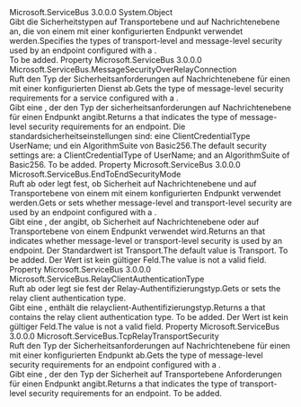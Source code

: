 <Type Name="NetTcpRelaySecurity" FullName="Microsoft.ServiceBus.NetTcpRelaySecurity">
  <TypeSignature Language="C#" Value="public sealed class NetTcpRelaySecurity" />
  <TypeSignature Language="ILAsm" Value=".class public auto ansi sealed beforefieldinit NetTcpRelaySecurity extends System.Object" />
  <TypeSignature Language="DocId" Value="T:Microsoft.ServiceBus.NetTcpRelaySecurity" />
  <TypeSignature Language="VB.NET" Value="Public NotInheritable Class NetTcpRelaySecurity" />
  <TypeSignature Language="F#" Value="type NetTcpRelaySecurity = class" />
  <AssemblyInfo>
    <AssemblyName>Microsoft.ServiceBus</AssemblyName>
    <AssemblyVersion>3.0.0.0</AssemblyVersion>
  </AssemblyInfo>
  <Base>
    <BaseTypeName>System.Object</BaseTypeName>
  </Base>
  <Interfaces />
  <Docs>
    <summary><span data-ttu-id="0e474-101">Gibt die Sicherheitstypen auf Transportebene und auf Nachrichtenebene an, die von einem mit einer <see cref="T:Microsoft.ServiceBus.NetTcpRelayBinding" /> konfigurierten Endpunkt verwendet werden.</span><span class="sxs-lookup"><span data-stu-id="0e474-101">Specifies the types of transport-level and message-level security used by an endpoint configured with a <see cref="T:Microsoft.ServiceBus.NetTcpRelayBinding" />.</span></span></summary>
    <remarks>To be added.</remarks>
  </Docs>
  <Members>
    <Member MemberName="Message">
      <MemberSignature Language="C#" Value="public Microsoft.ServiceBus.MessageSecurityOverRelayConnection Message { get; }" />
      <MemberSignature Language="ILAsm" Value=".property instance class Microsoft.ServiceBus.MessageSecurityOverRelayConnection Message" />
      <MemberSignature Language="DocId" Value="P:Microsoft.ServiceBus.NetTcpRelaySecurity.Message" />
      <MemberSignature Language="VB.NET" Value="Public ReadOnly Property Message As MessageSecurityOverRelayConnection" />
      <MemberSignature Language="F#" Value="member this.Message : Microsoft.ServiceBus.MessageSecurityOverRelayConnection" Usage="Microsoft.ServiceBus.NetTcpRelaySecurity.Message" />
      <MemberType>Property</MemberType>
      <AssemblyInfo>
        <AssemblyName>Microsoft.ServiceBus</AssemblyName>
        <AssemblyVersion>3.0.0.0</AssemblyVersion>
      </AssemblyInfo>
      <ReturnValue>
        <ReturnType>Microsoft.ServiceBus.MessageSecurityOverRelayConnection</ReturnType>
      </ReturnValue>
      <Docs>
        <summary><span data-ttu-id="0e474-102">Ruft den Typ der Sicherheitsanforderungen auf Nachrichtenebene für einen mit einer <see cref="T:Microsoft.ServiceBus.NetTcpRelayBinding" /> konfigurierten Dienst ab.</span><span class="sxs-lookup"><span data-stu-id="0e474-102">Gets the type of message-level security requirements for a service configured with a <see cref="T:Microsoft.ServiceBus.NetTcpRelayBinding" />.</span></span> </summary>
        <value><span data-ttu-id="0e474-103">Gibt eine <see cref="T:Microsoft.ServiceBus.MessageSecurityOverRelayConnection" /> , der den Typ der sicherheitsanforderungen auf Nachrichtenebene für einen Endpunkt angibt.</span><span class="sxs-lookup"><span data-stu-id="0e474-103">Returns a <see cref="T:Microsoft.ServiceBus.MessageSecurityOverRelayConnection" /> that indicates the type of message-level security requirements for an endpoint.</span></span> <span data-ttu-id="0e474-104">Die standardsicherheitseinstellungen sind: eine ClientCredentialType UserName; und ein AlgorithmSuite von Basic256.</span><span class="sxs-lookup"><span data-stu-id="0e474-104">The default security settings are: a ClientCredentialType of UserName; and an AlgorithmSuite of Basic256.</span></span></value>
        <remarks>To be added.</remarks>
      </Docs>
    </Member>
    <Member MemberName="Mode">
      <MemberSignature Language="C#" Value="public Microsoft.ServiceBus.EndToEndSecurityMode Mode { get; set; }" />
      <MemberSignature Language="ILAsm" Value=".property instance valuetype Microsoft.ServiceBus.EndToEndSecurityMode Mode" />
      <MemberSignature Language="DocId" Value="P:Microsoft.ServiceBus.NetTcpRelaySecurity.Mode" />
      <MemberSignature Language="VB.NET" Value="Public Property Mode As EndToEndSecurityMode" />
      <MemberSignature Language="F#" Value="member this.Mode : Microsoft.ServiceBus.EndToEndSecurityMode with get, set" Usage="Microsoft.ServiceBus.NetTcpRelaySecurity.Mode" />
      <MemberType>Property</MemberType>
      <AssemblyInfo>
        <AssemblyName>Microsoft.ServiceBus</AssemblyName>
        <AssemblyVersion>3.0.0.0</AssemblyVersion>
      </AssemblyInfo>
      <ReturnValue>
        <ReturnType>Microsoft.ServiceBus.EndToEndSecurityMode</ReturnType>
      </ReturnValue>
      <Docs>
        <summary><span data-ttu-id="0e474-105">Ruft ab oder legt fest, ob Sicherheit auf Nachrichtenebene und auf Transportebene von einem mit einem <see cref="T:Microsoft.ServiceBus.NetTcpRelayBinding" /> konfigurierten Endpunkt verwendet werden.</span><span class="sxs-lookup"><span data-stu-id="0e474-105">Gets or sets whether message-level and transport-level security are used by an endpoint configured with a <see cref="T:Microsoft.ServiceBus.NetTcpRelayBinding" />.</span></span></summary>
        <value><span data-ttu-id="0e474-106">Gibt eine <see cref="T:Microsoft.ServiceBus.EndToEndSecurityMode" /> , der angibt, ob Sicherheit auf Nachrichtenebene oder auf Transportebene von einem Endpunkt verwendet wird.</span><span class="sxs-lookup"><span data-stu-id="0e474-106">Returns an <see cref="T:Microsoft.ServiceBus.EndToEndSecurityMode" /> that indicates whether message-level or transport-level security is used by an endpoint.</span></span> <span data-ttu-id="0e474-107">Der Standardwert ist Transport.</span><span class="sxs-lookup"><span data-stu-id="0e474-107">The default value is Transport.</span></span></value>
        <remarks>To be added.</remarks>
        <exception cref="T:System.ArgumentOutOfRangeException"><span data-ttu-id="0e474-108">Der Wert ist kein gültiger <see cref="T:Microsoft.ServiceBus.EndToEndSecurityMode" /> Feld.</span><span class="sxs-lookup"><span data-stu-id="0e474-108">The value is not a valid <see cref="T:Microsoft.ServiceBus.EndToEndSecurityMode" /> field.</span></span></exception>
      </Docs>
    </Member>
    <Member MemberName="RelayClientAuthenticationType">
      <MemberSignature Language="C#" Value="public Microsoft.ServiceBus.RelayClientAuthenticationType RelayClientAuthenticationType { get; set; }" />
      <MemberSignature Language="ILAsm" Value=".property instance valuetype Microsoft.ServiceBus.RelayClientAuthenticationType RelayClientAuthenticationType" />
      <MemberSignature Language="DocId" Value="P:Microsoft.ServiceBus.NetTcpRelaySecurity.RelayClientAuthenticationType" />
      <MemberSignature Language="VB.NET" Value="Public Property RelayClientAuthenticationType As RelayClientAuthenticationType" />
      <MemberSignature Language="F#" Value="member this.RelayClientAuthenticationType : Microsoft.ServiceBus.RelayClientAuthenticationType with get, set" Usage="Microsoft.ServiceBus.NetTcpRelaySecurity.RelayClientAuthenticationType" />
      <MemberType>Property</MemberType>
      <AssemblyInfo>
        <AssemblyName>Microsoft.ServiceBus</AssemblyName>
        <AssemblyVersion>3.0.0.0</AssemblyVersion>
      </AssemblyInfo>
      <ReturnValue>
        <ReturnType>Microsoft.ServiceBus.RelayClientAuthenticationType</ReturnType>
      </ReturnValue>
      <Docs>
        <summary><span data-ttu-id="0e474-109">Ruft ab oder legt sie fest der Relay-Authentifizierungstyp.</span><span class="sxs-lookup"><span data-stu-id="0e474-109">Gets or sets the relay client authentication type.</span></span></summary>
        <value><span data-ttu-id="0e474-110">Gibt eine <see cref="T:Microsoft.ServiceBus.RelayClientAuthenticationType" /> , enthält die relayclient-Authentifizierungstyp.</span><span class="sxs-lookup"><span data-stu-id="0e474-110">Returns a <see cref="T:Microsoft.ServiceBus.RelayClientAuthenticationType" /> that contains the relay client authentication type.</span></span></value>
        <remarks>To be added.</remarks>
        <exception cref="T:System.ArgumentOutOfRangeException"><span data-ttu-id="0e474-111">Der Wert ist kein gültiger <see cref="T:Microsoft.ServiceBus.RelayClientAuthenticationType" /> Feld.</span><span class="sxs-lookup"><span data-stu-id="0e474-111">The value is not a valid <see cref="T:Microsoft.ServiceBus.RelayClientAuthenticationType" /> field.</span></span></exception>
      </Docs>
    </Member>
    <Member MemberName="Transport">
      <MemberSignature Language="C#" Value="public Microsoft.ServiceBus.TcpRelayTransportSecurity Transport { get; }" />
      <MemberSignature Language="ILAsm" Value=".property instance class Microsoft.ServiceBus.TcpRelayTransportSecurity Transport" />
      <MemberSignature Language="DocId" Value="P:Microsoft.ServiceBus.NetTcpRelaySecurity.Transport" />
      <MemberSignature Language="VB.NET" Value="Public ReadOnly Property Transport As TcpRelayTransportSecurity" />
      <MemberSignature Language="F#" Value="member this.Transport : Microsoft.ServiceBus.TcpRelayTransportSecurity" Usage="Microsoft.ServiceBus.NetTcpRelaySecurity.Transport" />
      <MemberType>Property</MemberType>
      <AssemblyInfo>
        <AssemblyName>Microsoft.ServiceBus</AssemblyName>
        <AssemblyVersion>3.0.0.0</AssemblyVersion>
      </AssemblyInfo>
      <ReturnValue>
        <ReturnType>Microsoft.ServiceBus.TcpRelayTransportSecurity</ReturnType>
      </ReturnValue>
      <Docs>
        <summary><span data-ttu-id="0e474-112">Ruft den Typ der Sicherheitsanforderungen auf Nachrichtenebene für einen mit einer <see cref="T:Microsoft.ServiceBus.NetTcpRelayBinding" /> konfigurierten Endpunkt ab.</span><span class="sxs-lookup"><span data-stu-id="0e474-112">Gets the type of message-level security requirements for an endpoint configured with a <see cref="T:Microsoft.ServiceBus.NetTcpRelayBinding" />.</span></span></summary>
        <value><span data-ttu-id="0e474-113">Gibt eine <see cref="T:Microsoft.ServiceBus.TcpRelayTransportSecurity" /> , der den Typ der Sicherheit auf Transportebene Anforderungen für einen Endpunkt angibt.</span><span class="sxs-lookup"><span data-stu-id="0e474-113">Returns a <see cref="T:Microsoft.ServiceBus.TcpRelayTransportSecurity" /> that indicates the type of transport-level security requirements for an endpoint.</span></span></value>
        <remarks>To be added.</remarks>
      </Docs>
    </Member>
  </Members>
</Type>